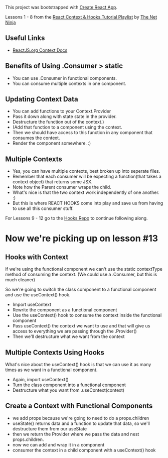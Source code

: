 This project was bootstrapped with [Create React App](https://github.com/facebook/create-react-app).

Lessons 1 - 8 from the [React Context & Hooks Tutorial Playlist](https://www.youtube.com/playlist?list=PL4cUxeGkcC9hNokByJilPg5g9m2APUePI) by [The Net Ninja](https://www.youtube.com/channel/UCW5YeuERMmlnqo4oq8vwUpg)

## Useful Links

- [ReactJS.org Context Docs](https://reactjs.org/docs/context.html)

## Benefits of Using .Consumer > static

- You can use .Consumer in functional components.
- You can consume multiple contexts in one component.

## Updating Context Data

- You can add functions to your Context.Provider
- Pass it down along with state state in the provider.
- Destructure the function out of the context.)
- (Add that function to a component using the context.
- Then we should have access to this function in any component that consumes the context.
- Render the component somewhere. :)

## Multiple Contexts

- Yes, you can have multiple contexts, best broken up into seperate files.
- Remember that each consumer will be expecting a function(that takes a context object) that returns some JSX.
- Note how the Parent consumer wraps the child.
- What's nice is that the two context work independently of one another. :)
- But this is where REACT HOOKS come into play and save us from having to use all this consumer stuff.

For Lessons 9 - 12 go to the [Hooks Repo](https://github.com/ryan258/hooksapp) to continue following along.

# Now we're picking up on lesson #13

## Hooks with Context

If we're using the functional component we can't use the static contextType method of consuming the context. (We could use a .Consumer, but this is much cleaner)

So we're going to switch the class component to a functional component and use the useContext() hook.

- Import useContext
- Rewrite the component as a functional component
- Use the useContext() hook to consume the context inside the functional component
- Pass useContext() the context we want to use and that will give us access to everything we are passing through the .Provider()
- Then we'll destructure what we want from the context

## Multiple Contexts Using Hooks

What's nice about the useContext() hook is that we can use it as many times as we want in a functional component.

- Again, import useContext()
- Turn the class component into a functional component
- Destructure what you want from .useContext(context)

## Create a Context with Functional Components

- we add props because we're going to need to do a props.children
- useState() returns data and a function to update that data, so we'll destructure them from our useState
- then we return the Provider where we pass the data and nest props.children.
- now we can add and wrap it in a component
- consumer the context in a child component with a useContext() hook
